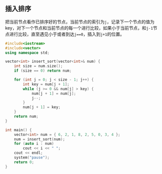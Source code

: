 ## 插入排序
把当前节点看作已排序好的节点，当前节点的索引为`j`，记录下一个节点的值为key，对下一个节点和当前节点的每一个进行比较，如果小于当前节点，和`j-1`节点进行比较，直至遇见小于或者到达`j==0`，插入到`j+1`的位置。
```C++
#include<iostream>
#include<vector>
using namespace std;

vector<int> insert_sort(vector<int>& num) {
	int size = num.size();
	if (size == 0) return num;

	for (int j = 0; j < size - 1; j++) {
		int key = num[j + 1];
		while (j >= 0 && num[j] > key) {
			num[j + 1] = num[j];
			j--;
		}
		num[j + 1] = key;
	}
	return num;
}

int main() {
	vector<int> num = { 6, 2, 1, 8, 2, 5, 0, 3, 4 };
	num = insert_sort(num);
	for (auto i : num)
		cout << i << " ";
	cout << endl;
	system("pause");
	return 0;
}
```
